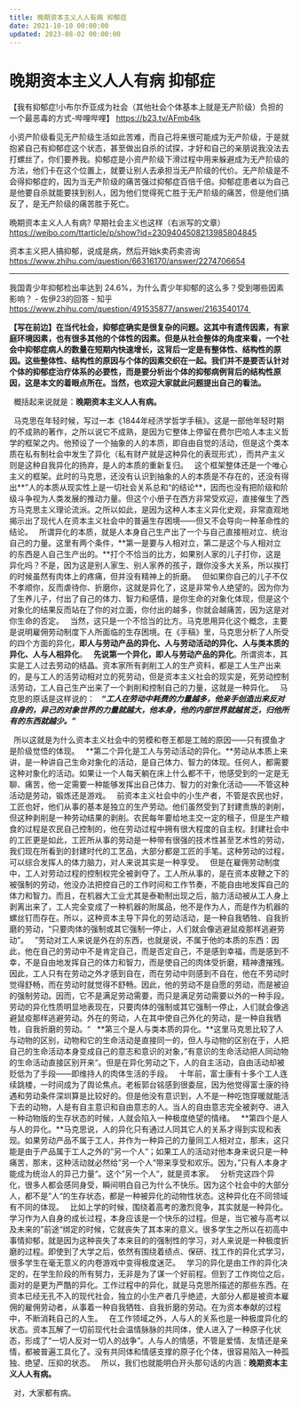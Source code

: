 ```yaml
---
title: 晚期资本主义人人有病 抑郁症
date: 2021-10-10 00:00:00
updated: 2023-08-02 00:00:00
---
```


# 晚期资本主义人人有病 抑郁症

【我有抑郁症!小布尔乔亚成为社会（其他社会个体基本上就是无产阶级）负担的一个最恶毒的方式-哔哩哔哩】 https://b23.tv/AFmb4lk

小资产阶级看见无产阶级生活如此苦难，而自己将来很可能成为无产阶级，于是就抱紧自己有抑郁症这个状态，甚至做出自杀的试探，才好和自己的亲朋说我没法去打螺丝了，你们要养我。抑郁症是小资产阶级下滑过程中用来躲避成为无产阶级的方法，他们卡在这个位置上，就要让别人去承担当无产阶级的代价。无产阶级是不会得抑郁症的，因为当无产阶级的痛苦强过抑郁症百倍千倍。抑郁症患者以为自己是他要自杀就能要挟到别人，因为他们觉得死亡胜于无产阶级的痛苦，但是他们搞反了，是无产阶级的痛苦胜于死亡。

晩期资本主义人人有病? 早期社会主义也这样（右派写的文章） https://weibo.com/ttarticle/p/show?id=2309404508213985804845

资本主义把人搞抑郁，说成是病，然后开始k卖药卖咨询 https://www.zhihu.com/question/66316170/answer/2274706654

-----
我国青少年抑郁检出率达到 24.6%，为什么青少年抑郁的这么多？受到哪些因素影响？ - 佐伊23的回答 - 知乎
https://www.zhihu.com/question/491535877/answer/2163540174 

**【写在前边】在当代社会，抑郁症确实是很复杂的问题。这其中有遗传因素，有家庭环境因素，也有很多其他的个体性的因素。但是从社会整体的角度来看，一个社会中抑郁症病人的数量在短期内快速增长，这背后一定是有整体性、结构性的原因。这些整体性、结构性的原因与个体的因素交织在一起。我们并不是要否认针对个体的抑郁症治疗体系的必要性，而是要分析出个体的抑郁病例背后的结构性原因，这是本文的着眼点所在。当然，也欢迎大家就此问题提出自己的看法。**

 
概括起来说就是：**晚期资本主义人人有病。**

 
马克思在年轻时候，写过一本《1844年经济学哲学手稿》。这是一部他年轻时期的不成熟的著作，之所以说它不成熟，是因为它整体上停留在费尔巴哈人本主义哲学的框架之内。他预设了一个抽象的人的本质，即自由自觉的活动，但是这个类本质在私有制社会中发生了异化（私有财产就是这种异化的表现形式），而共产主义则是这种自我异化的扬弃，是人的本质的重新复归。
 
这个框架整体还是一个唯心主义的框架。此时的马克思，还没有认识到抽象的人的本质是不存在的，还没有得出**”人的本质从现实性上是一切社会关系总和“的结论**，因而也没有把阶级和阶级斗争视为人类发展的推动力量。但这个小册子在西方非常受欢迎，直接催生了西方马克思主义理论流派。之所以如此，是因为这种人本主义异化史观，非常直观地揭示出了现代人在资本主义社会中的普遍生存困境——但又不会导向一种革命性的结论。
 
所谓异化的本质，就是人本身自己生产出了一个与自己直接相对立、统治自己的力量。这里有两个条件，**第一是要与人相对立，第二是这个与人相对立的东西是人自己生产出的。**打个不恰当的比方，如果别人家的儿子打你，这是异化吗？不是，因为这是别人家生、别人家养的孩子，跟你没多大关系，所以挨打的时候虽然有肉体上的疼痛，但并没有精神上的折磨。
 
但如果你自己的儿子不仅不孝顺你，反而虐待你、折磨你，这就是异化了，这是非常令人绝望的。因为你为了生养儿子，付出了自己的体力、智力和感情，是你生命的对象化体现，但是这个对象化的结果反而站在了你的对立面，你付出的越多，你就会越痛苦，因为这是对你生命的否定。
 
当然，这只是一个不恰当的比方。马克思用异化这个概念，主要是说明雇佣劳动制度下人所面临的生存困境。在《手稿》里，马克思分析了人所受的四个方面的异化，**即人与劳动产品的异化、人与劳动活动的异化、人与类本质的异化、人与人相异化**。
 
**先说第一个异化，即人与劳动产品的异化**。所谓资本，其实是工人过去劳动的结晶。资本家所有剥削工人的生产资料，都是工人生产出来的，是与工人的活劳动相对立的死劳动，但是资本主义社会的现实是，死劳动控制活劳动，工人自己生产出来了一个剥削和控制自己的力量，这就是一种异化。
 
马克思的原话是这样说的：
 
**_“工人在劳动中耗费的力量越多，他亲手创造出来反对自身的，异己的对象世界的力量就越大，他本身，他的内部世界就越贫乏，归他所有的东西就越少。”_**

 
所以这就是为什么资本主义社会中的劳模和卷王都是工贼的原因——只有摸鱼才是阶级觉悟的体现。
 
**第二个异化是工人与劳动活动的异化。**劳动从本质上来讲，是一种讲自己生命对象化的活动，是自己体力、智力的体现。任何人，都需要这种对象化的活动。如果让一个人每天躺在床上什么都不干，他感受到的一定是无聊、痛苦，他一定需要一种能够发挥出自己体力、智力的对象化活动——不管这种活动是劳动，锻炼还是游戏。
 
前资本主义社会中的小生产者，不管是农民也好，工匠也好，他们从事的基本是独立的生产劳动。他们虽然受到了封建贵族的剥削，但这种剥削是一种劳动结果的剥削。农民每年要给地主交一定的租子，但是生产粮食的过程是农民自己控制的，他在劳动过程中拥有很大程度的自主权。封建社会中的工匠更是如此，工匠所从事的劳动是一种带有很强的技术性甚至艺术性的劳动，我们现在所看到的封建时代的工艺品，大部分都是工匠的手笔。这种劳动的过程，可以综合发挥人的体力脑力，对人来说其实是一种享受。
 
但是在雇佣劳动制度中，工人对劳动过程的控制权完全被剥夺了。工人所从事的，是在资本皮鞭之下的被强制的劳动，他没办法把控自己的工作时间和工作节奏，不能自由地发挥自己的体力和智力。而且，在机器大工业尤其是泰勒制出现之后，脑力活动被从工人身上剥离出来了，工人完全变成了一种机器的附属品，他不是作为人，而是作为机器的螺丝钉而存在。所以，这种资本主导下异化的劳动活动，是一种自我牺牲、自我折磨的劳动，“只要肉体的强制或其它强制一停止，人们就会像逃避鼠疫那样逃避劳动”。
 
”劳动对工人来说是外在的东西，也就是说，不属于他的本质的东西：因此，他在自己的劳动中不是肯定自己，而是否定自己，不是感到幸福，而是感到不幸，不是自由地发挥自己的体力和智力，而是使自己的肉体受折磨，精神遭摧残。因此，工人只有在劳动之外才感到自在，而在劳动中则感到不自在，他在不劳动时觉得舒畅，而在劳动时就觉得不舒畅。因此，他的劳动不是自愿的劳动，而是被迫的强制劳动。因而，它不是满足劳动需要，而只是满足劳动需要以外的一种手段。劳动的异化性质明显地表现在，只要肉体的强制或其它强制一停止，人们就会像逃避鼠疫那样逃避劳动。外在的劳动，人在其中使自己外化的劳动，是一种自我牺牲，自我折磨的劳动。“
 
**第三个是人与类本质的异化。**这里马克思比较了人与动物的区别，动物和它的生命活动是直接同一的，但人与动物的区别在于，人把自己的生命活动本身变成自己的意志和意识的对象，”有意识的生命活动把人同动物的生命活动直接区别开来“。但是在异化劳动之下，人的自主活动，自由活动却被贬低为了手段——即维持人的肉体生活的手段。
 
十年前，富士康有十多个工人连续跳楼，一时间成为了舆论焦点。老板郭台铭感到很委屈，因为他觉得富士康的待遇和劳动条件深圳算是比较好的。但是他没有意识到，人不是一种吃饱穿暖就能活下去的动物，人是有自主意识和自由意志的人。当人的自由意志完全被剥夺、进入一种动物版的生存状态的时候，人就会陷入一种极度绝望的情绪。
 
**第四个是人与人的异化。**马克思说，人的异化只有通过人同其它人的关系才得到实现和表现。如果劳动产品不属于工人，并作为一种异己的力量同工人相对立，那末，这只能是由于产品属于工人之外的”另一个人“；如果工人的活动对他本身来说只是一种痛苦，那末，这种活动就必然给”另一个人“带来享受和欢乐。因为，”只有人本身才能成为统治人的异己力量“。这个”另一个人“，就是资本家。
 
分析完这四个异化，很多人都会感同身受，瞬间明白自己为什么不快乐。因为这个社会中的大部分人，都不是”人“的生存状态，都是一种被异化的动物性状态。这种异化在不同领域有不同的体现。
 
比如上学的时候，围绕着高考的激烈竞争，其实就是一种异化。学习作为人自身的成长过程，本身应该是一个快乐的过程。但是，当它被与高考以及未来的”前途“绑定的时候，它就丧失了其本来的意义。很多学生之所以在初高中事情抑郁，就是因为这种丧失了本来目的的强制性的学习，对人来说是一种极度折磨的过程。即使到了大学之后，依然有围绕着绩点、保研、找工作的异化式学习，很多学生在毫无意义的内卷游戏中变得极度迷茫。
 
学习的异化是由工作的异化决定的，在学生阶段的所有努力，无非是为了谋一个好前程。但到了工作岗位之后，面对的是更为严酷的异化。工作过程中的异化，就是马克思所描述的那些东西。在资本已经无孔不入的现代社会，独立的小生产者几乎绝迹，大部分人都是被资本雇佣的雇佣劳动者，从事着一种自我牺牲、自我折磨的劳动。在为资本奉献的过程中，不断消耗自己的人生。
 
在工作领域之外，人与人的关系也是一种极度异化的状态。资本瓦解了一切前现代社会温情脉脉的共同体，使人进入了一种原子化状态，形成了“一切人反对一切人的战争”。人与人的情感，不管是爱情、友情还是亲情，都被普遍工具化了。没有共同体和情感支撑的原子化个体，很容易陷入一种孤独、绝望、压抑的状态。
 
所以，我们也就能明白开头那句话的内涵：**晚期资本主义人人有病。**

 
对，大家都有病。
 
